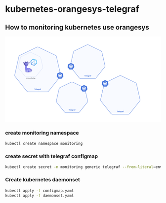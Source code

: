 # kubernetes-orangesys-telegraf

## How to monitoring kubernetes use orangesys

![alt text](img/1.png)

### create monitoring namespace

```sh
kubectl create namespace monitoring
```

### create secret with telegraf configmap

```sh
kubectl create secret -n monitoring generic telegraf --from-literal=env=prod --from-literal=orangesys_url=https://demo.i.orangesys.io --from-literal=jwt_token=<your-orangesys-token>
```

### Create kubernetes daemonset

```sh
kubectl apply -f configmap.yaml
kubectl apply -f daemonset.yaml
```
